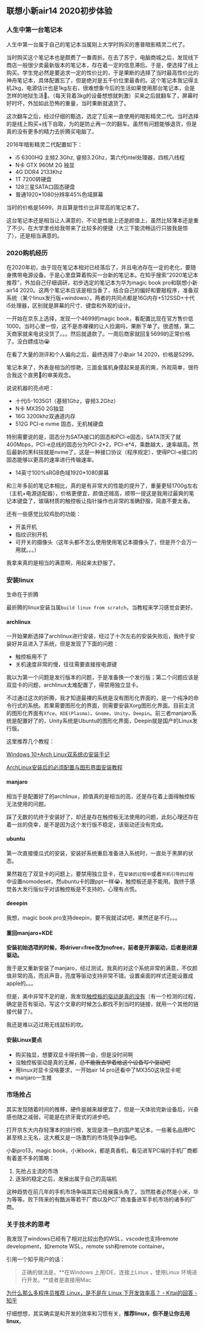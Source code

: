 ## 联想小新air14 2020初步体验



### 人生中第一台笔记本

人生中第一台属于自己的笔记本当属刚上大学时购买的惠普暗影精灵二代了。

当时购买这个笔记本也是颇费了一番周折。在去了苏宁，电脑商城之后，发现线下商店一般很少卖最新版本的笔记本，存在着一定的信息滞后。于是，便选择了线上购买。学生党必然是要追求一定的性价比的，于是果断的选择了当时最高性价比的神舟笔记本，具体配置忘了，但是绝对是五千价位里最香的。这个笔记本我记得主机2kg，电源估计也是1kg左右，很难想象今后的生活如果使用那台笔记本，会是怎样的地狱生活:triumph:。（每天背着3kg的设备想想就刺激）买来之后就翻车了，屏幕时好时坏，外加如此恐怖的重量，当时果断就退货了。

这次翻车之后，经过仔细的甄选，选定了后来一直使用的暗影精灵二代。当时选择的是线上购买+线下自取，为的是防止再一次的翻车。虽然有问题能够退货，但是真的没有更多的精力去折腾买电脑了。

2016年暗影精灵二代配置如下：

+ i5 6300HQ 主频2.3Ghz, 睿频3.2Ghz，第六代intel处理器，四核八线程
+ N卡 GTX 960M 2G 独显
+ 4G DDR4 2133Khz
+ 1T 7200转硬盘
+ 128三星SATA口固态硬盘
+ 普通1920\*1080分辨率45%色域屏幕

当时的价格是5699，并且算是性价比非常高的笔记本了。

这台笔记本还是相当让人满意的，不论是性能上还是颜值上，虽然比轻薄本还是重了不少。在大学里也给我带来了比较多的便捷（大三下能流畅运行只狼我是惊了），还是相当满意的。



### 2020购机经历

在2020年初，由于现在笔记本相对已经落后了，并且电池存在一定的老化，要随身携带电源设备。于是心里盘算着购买一台新的笔记本。在知乎搜索“2020笔记本推荐”，外加自己仔细调研，初步选定的笔记本为华为magic book pro和联想小新air14 2020。这两个笔记本应该是相当香了，结合自己的偏好和要敲程序，准备双系统（某个linux发行版+windows）。两者的共同点都是16G内存+512SSD+十代i5处理器，区别就是屏幕的尺寸、键盘和外观的设计。

一开始在京东上选择，发现一个4699的magic book，看配置比现在官方售价低1000。当时心里一惊，这不是赤裸裸的让人捡漏吗，果断下单了。很遗憾，第二天商家就来电说没货了。。。然后就退款了。一周后商家就回复5699的正常价格了。没白嫖成功:sob:

在看了大量的测评和个人偏向之后，最终选择了小新air 14 2020，价格是5299。



笔记本来了，外表是相当的惊艳，三面金属机身摸起来是真的爽，外观简单，很符合我这个直男:boy:的审美观念。

说说机器的亮点吧：

+ 十代i5-1035G1（基频1Ghz，睿频3.2Ghz）
+ N卡 MX350 2G独显
+ 16G 3200khz双通道内存
+ 512G PCI-e nvme 固态，无机械硬盘

特别需要说的是，固态分为SATA接口的固态和PCI-e固态，SATA顶天了就400Mbps，PCI-e总线的固态分为PCI-2\*2，PCI-e\*4，乘数越大，速率越高。然后最新的黑科技就是nvme了，这是一种接口协议（程序规定），使得PCI-e接口的固态能够以更高的速率进行传输速率。

+ 14英寸100%sRGB色域1920\*1080屏幕

和三年多前的笔记本相比，真的是有非常大的性能的提升了，重量更轻1700g左右（主机+电源适配器），价格更便宜，颜值还贼高，顺带一提这是我用过最爽的笔记本键盘了，玻璃材质的触控板让指针操作也非常的准确舒服，简直不要太香。



还有一些感觉比较鸡肋的功能：

+ 开盖开机
+ 指纹识别开机
+ 可开关的摄像头（这年头都不怎么使用使用笔记本摄像头了，但是开个会万一用就。。。）

我拿来真的是相当的满意啊，用起来太舒服了。



### 安装linux

生命在于折腾

最折腾的linux安装当属`build linux from scratch`，当教程来学习感觉会更好。

#### archlinux

一开始果断选择了archlinux进行安装，经过了十次左右的安装失败后，我终于安装好并且进入了系统，但是发现了下面的问题：

+ 触控板用不了
+ 关机速度非常的慢，往往需要直接按电源键

我以为第一个问题是发行版本的问题，于是准备换一个发行版；第二个问题应该是双显卡的问题，archlinux太难配置了，得禁用独立显卡。

不过通过这次的折腾，我才知道最裸的系统是没有图形化界面的，是一个纯净的命令行式的系统。若果需要图形化的界面，则需要安装Xorg图形化界面。目前主流的图形化界面有`Xfce`、`KDE(Plasma)`、`Gnome`、`Unity`、`Deepin`。前三者manjaro系统是配置好了的，Unity系统是Ubuntu的图形化界面，Deepin就是国产的Linux发行版。

这里推荐几个教程：

[Windows 10+Arch Linux双系统の安装手记](<https://spiritx.xyz/139.html>)

[ArchLinux安装后的必须配置与图形界面安装教程](<https://www.viseator.com/2017/05/19/arch_setup/>)



#### manjaro

相当于是配置好了的archlinux，颜值真的是相当的高，还是存在着上面得触控板无法使用的问题。

踩了无数的坑终于安装好了，却还是存在触控板无法使用的问题，此刻心理还存在着一丝的侥幸，是不是因为这个发行版不稳定，该驱动还没有完成。

#### ubuntu

第一次直接傻瓜式的安装，安装好系统重启准备进入系统时，一直处于黑屏的状态。

果然栽在了双显卡的问题上，要禁用独立显卡，在`安装的过程中`或者`开机引导的过程`中设置nomodeset，然ubuntu卡的跟ppt一样:sob:，触控板还是不能用。我终于感觉各大发行版似乎对该触控板是不支持的，心理有点慌。

#### deeepin

我想，magic book pro支持deepin，要不我就试试吧，果然还是不行。。。

#### 重回manjaro+KDE

__安装初始选项的时候，将driver=free改为nofree，前者是开源驱动，后者是闭源驱动。__

我于是又重新安装了manjaro，经过测试，我真的对这个系统非常的满意，不仅颜值非常的高，而且声音，亮度等驱动支持非常不错。设置桌面的样式还能设置成apple的。。。

但是，美中非常不足的是，我发现[触控板的驱动是真的没有](<https://askubuntu.com/questions/1041820/touchpad-not-working-on-ubuntu-18-04>)（有一个检测的过程，确定是否有驱动，写这个文章的时候怎么都找不到当时的链接，就用一个其他的链接代替了）。

我还是难以迈过用无线鼠标的坎。



#### 安装Linux要点

+ 购买独显，想要双显卡得折腾一会，但是没时间啊
+ 没触控板驱动是真的无解，~~总不能我去学着给这个设备写个驱动吧~~
+ 用linux对显卡没啥要求，一开始air 14 pro还看中了MX350这块显卡呢
+ manjaro一生推



### 市场抢占

其实发现随着时间的推移，硬件是越来越便宜了，但是一天体验完新设备后，兴奋感也随之减弱，可能是在挤牙膏式的进步吧。

打开京东大内存轻薄本的排行榜，发现是清一色的国产笔记本，一些著名品牌PC甚至榜上无名，这大概又是一场激烈的市场竞争战争吧。

小新pro13，magic book，小米book，都是真香机，看见进军PC端的手机厂商都有着差不多的策略：

1. 先抢占主流的市场
2. 逐渐的稳定之后，发展出属于自己的高端机

这种趋势在前几年的手机市场争端其实已经展露头角了，当然胜者必然是小米，华为等等。败下阵来的有酷派等若干厂商以及PC厂商准备进军手机市场的诸多的厂商。





### 关于技术的思考



我发现了windows已经有了相对比较出色的WSL，vscode也支持remote development，如remote WSL，remote ssh和remote container。

引用一个知乎用户的话：

>正确的做法是，**在Windows 上用IDE，连接上Linux ，使用Linux 环境进行开发。**或者是直接用Mac

[为什么那么多程序员推荐 Linux，是不是在 Linux 下开发效率高？ - Kitai的回答 - 知乎](https://www.zhihu.com/question/338866630/answer/777852125)

仔细想想，其实确实是和开发的效率和习惯有关，__推荐linux，但不是让你去用linux__。


